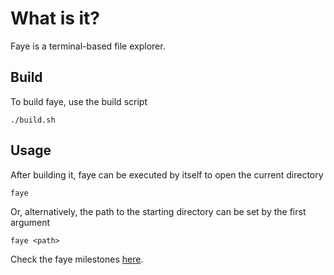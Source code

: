 # What is it?
Faye is a terminal-based file explorer.

## Build
To build faye, use the build script
```
./build.sh
```

## Usage
After building it, faye can be executed by itself to open the current directory
```
faye
```

Or, alternatively, the path to the starting directory can be set by the first argument
```
faye <path>
```

Check the faye milestones [here](ROADMAP.md).
